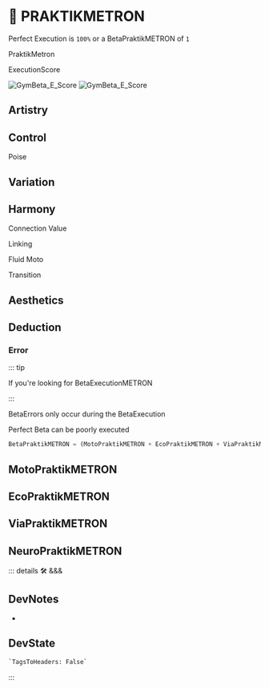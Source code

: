 # 🔷 <beta>PRAKTIKMETRON</beta>

Perfect Execution is `100%` or a BetaPraktikMETRON of `1`

PraktikMetron

ExecutionScore

![GymBeta_E_Score](/Beta/GymBeta_E_Score_General.png)
![GymBeta_E_Score](/Beta/GymBeta_E_Score_Landing.png)

## Artistry

## Control

Poise

## Variation

## Harmony

Connection Value

Linking

Fluid Moto

Transition

## Aesthetics

## Deduction

### Error

::: tip

If you're looking for BetaExecutionMETRON

:::

BetaErrors only occur during the BetaExecution

Perfect Beta can be poorly executed

```py
BetaPraktikMETRON = (MotoPraktikMETRON + EcoPraktikMETRON + ViaPraktikMETRON + NeuroPraktikMETRON)
```

## MotoPraktikMETRON

## EcoPraktikMETRON

## ViaPraktikMETRON

## NeuroPraktikMETRON

::: details 🛠 <dev>&&&</dev>

## DevNotes

-

## DevState

```py
`TagsToHeaders: False`
```

:::
